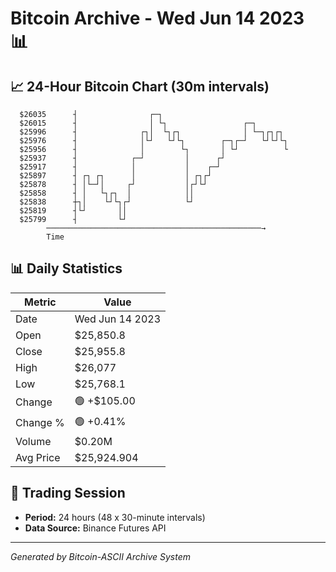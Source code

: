 # Bitcoin Archive - Wed Jun 14 2023 📊

## 📈 24-Hour Bitcoin Chart (30m intervals)

```
  $26035      ┤                ┌─┐                             
  $26015      ┤                │ └┐                 ┌─┐        
  $25996      ┤              ┌┐│  └┐┌┐              │ └─┐┌┐┌┐  
  $25976      ┤              │└┘   └┘└┐        ┌─┐┌─┘   └┘└┘└┐ 
  $25956      ┤              │        └┐       │ └┘          └ 
  $25937      ┤            ┌─┘         │      ┌┘               
  $25917      ┤            │           │    ┌─┘                
  $25897      ┤ ┌┐ ┌┐      │           │ ┌┐┌┘                  
  $25878      ┤ │└─┘│     ┌┘           │┌┘└┘                   
  $25858      ┤ │   └┐┌┐  │            ││                      
  $25838      ┼┐│    └┘└┐┌┘            └┘                      
  $25819      ┤└┘       ││                                     
  $25799      ┤         └┘                                     
        ────────────────────────────────────────────────→
        Time
```

## 📊 Daily Statistics

| Metric | Value |
|--------|-------|
| Date | Wed Jun 14 2023 |
| Open | $25,850.8 |
| Close | $25,955.8 |
| High | $26,077 |
| Low | $25,768.1 |
| Change | 🟢 +$105.00 |
| Change % | 🟢 +0.41% |
| Volume | $0.20M |
| Avg Price | $25,924.904 |

## 📅 Trading Session

- **Period:** 24 hours (48 x 30-minute intervals)
- **Data Source:** Binance Futures API

---
*Generated by Bitcoin-ASCII Archive System*
